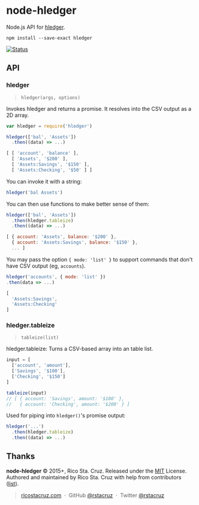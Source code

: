 # node-hledger

Node.js API for [hledger].

```
npm install --save-exact hledger
```

[![Status](https://travis-ci.org/rstacruz/node-hledger.svg?branch=master)](https://travis-ci.org/rstacruz/node-hledger "See test builds")

## API

<!--api-->

### hledger

> `hledger(args, options)`

Invokes hledger and returns a promise. It resolves into the CSV output as a
2D array.

```js
var hledger = require('hledger')

hledger(['bal', 'Assets'])
  .then((data) => ...)

[ [ 'account', 'balance' ],
  [ 'Assets', '$200' ],
  [ 'Assets:Savings', '$150' ],
  [ 'Assets:Checking', '$50' ] ]
```

You can invoke it with a string:

```js
hledger('bal Assets')
```

You can then use functions to make better sense of them:

```js
hledger(['bal', 'Assets'])
  .then(hledger.tableize)
  .then((data) => ...)

[ { account: 'Assets', balance: '$200' },
  { account: 'Assets:Savings', balance: '$150' },
  ... ]

```

You may pass the option `{ mode: 'list' }` to support commands that don't have CSV output (eg, `accounts`).

```js
hledger('accounts', { mode: 'list' })
.then(data => ...)

[
  'Assets:Savings',
  'Assets:Checking'
]
```

### hledger.tableize

> `tableize(list)`

hledger.tableize:
Turns a CSV-based array into an table list.

```js
input = [
  ['account', 'amount'],
  ['Savings', '$100'],
  ['Checking', '$150']
]

tableize(input)
// [ { account: 'Savings', amount: '$100' },
//   { account: 'Checking', amount: '$200' } ]
```

Used for piping into `hledger()`'s promise output:

```js
hledger('...')
  .then(hledger.tableize)
  .then((data) => ...)
```
<!--api:end-->

[hledger]: http://hledger.org/

## Thanks

**node-hledger** © 2015+, Rico Sta. Cruz. Released under the [MIT] License.<br>
Authored and maintained by Rico Sta. Cruz with help from contributors ([list][contributors]).

> [ricostacruz.com](http://ricostacruz.com) &nbsp;&middot;&nbsp;
> GitHub [@rstacruz](https://github.com/rstacruz) &nbsp;&middot;&nbsp;
> Twitter [@rstacruz](https://twitter.com/rstacruz)

[MIT]: http://mit-license.org/
[contributors]: http://github.com/rstacruz/node-hledger/contributors
